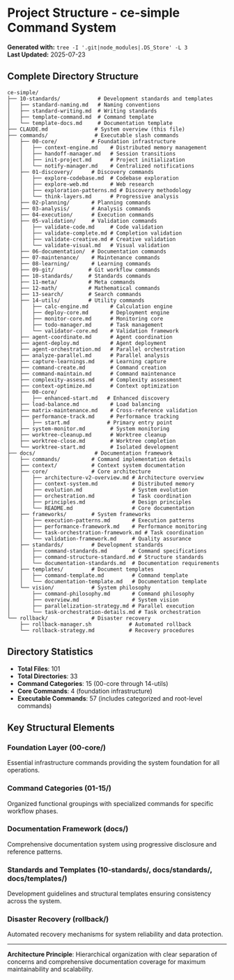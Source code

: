 # Project Structure - ce-simple Command System

**Generated with:** `tree -I '.git|node_modules|.DS_Store' -L 3`  
**Last Updated:** 2025-07-23

## Complete Directory Structure

```
ce-simple/
├── 10-standards/            # Development standards and templates
│   ├── standard-naming.md   # Naming conventions
│   ├── standard-writing.md  # Writing standards
│   ├── template-command.md  # Command template
│   └── template-docs.md     # Documentation template
├── CLAUDE.md               # System overview (this file)
├── commands/               # Executable slash commands
│   ├── 00-core/           # Foundation infrastructure
│   │   ├── context-engine.md    # Distributed memory management
│   │   ├── handoff-manager.md   # Session transitions
│   │   ├── init-project.md      # Project initialization
│   │   └── notify-manager.md    # Centralized notifications
│   ├── 01-discovery/      # Discovery commands
│   │   ├── explore-codebase.md  # Codebase exploration
│   │   ├── explore-web.md       # Web research
│   │   ├── exploration-patterns.md # Discovery methodology
│   │   └── think-layers.md      # Progressive analysis
│   ├── 02-planning/       # Planning commands
│   ├── 03-analysis/       # Analysis commands
│   ├── 04-execution/      # Execution commands
│   ├── 05-validation/     # Validation commands
│   │   ├── validate-code.md     # Code validation
│   │   ├── validate-complete.md # Completion validation
│   │   ├── validate-creative.md # Creative validation
│   │   └── validate-visual.md   # Visual validation
│   ├── 06-documentation/  # Documentation commands
│   ├── 07-maintenance/    # Maintenance commands
│   ├── 08-learning/       # Learning commands
│   ├── 09-git/           # Git workflow commands
│   ├── 10-standards/     # Standards commands
│   ├── 11-meta/          # Meta commands
│   ├── 12-math/          # Mathematical commands
│   ├── 13-search/        # Search commands
│   ├── 14-utils/         # Utility commands
│   │   ├── calc-engine.md       # Calculation engine
│   │   ├── deploy-core.md       # Deployment engine
│   │   ├── monitor-core.md      # Monitoring core
│   │   ├── todo-manager.md      # Task management
│   │   └── validator-core.md    # Validation framework
│   ├── agent-coordinate.md      # Agent coordination
│   ├── agent-deploy.md          # Agent deployment
│   ├── agent-orchestration.md   # Parallel orchestration
│   ├── analyze-parallel.md      # Parallel analysis
│   ├── capture-learnings.md     # Learning capture
│   ├── command-create.md        # Command creation
│   ├── command-maintain.md      # Command maintenance
│   ├── complexity-assess.md     # Complexity assessment
│   ├── context-optimize.md      # Context optimization
│   ├── 00-core/
│   │   ├── enhanced-start.md   # Enhanced discovery
│   ├── load-balance.md          # Load balancing
│   ├── matrix-maintenance.md    # Cross-reference validation
│   ├── performance-track.md     # Performance tracking
│   │   ├── start.md            # Primary entry point
│   ├── system-monitor.md        # System monitoring
│   ├── worktree-cleanup.md      # Worktree cleanup
│   ├── worktree-close.md        # Worktree completion
│   └── worktree-start.md        # Isolated development
├── docs/                   # Documentation framework
│   ├── commands/          # Command implementation details
│   ├── context/           # Context system documentation
│   ├── core/              # Core architecture
│   │   ├── architecture-v2-overview.md # Architecture overview
│   │   ├── context-system.md           # Distributed memory
│   │   ├── evolution.md                # System evolution
│   │   ├── orchestration.md            # Task coordination
│   │   ├── principles.md               # Design principles
│   │   └── README.md                   # Core documentation
│   ├── frameworks/        # System frameworks
│   │   ├── execution-patterns.md       # Execution patterns
│   │   ├── performance-framework.md    # Performance monitoring
│   │   ├── task-orchestration-framework.md # Task coordination
│   │   └── validation-framework.md     # Quality assurance
│   ├── standards/         # Development standards
│   │   ├── command-standards.md        # Command specifications
│   │   ├── command-structure-standard.md # Structure standards
│   │   └── documentation-standards.md  # Documentation requirements
│   ├── templates/         # Document templates
│   │   ├── command-template.md         # Command template
│   │   └── documentation-template.md   # Documentation template
│   └── vision/            # System philosophy
│       ├── command-philosophy.md       # Command philosophy
│       ├── overview.md                 # System vision
│       ├── parallelization-strategy.md # Parallel execution
│       └── task-orchestration-details.md # Task orchestration
└── rollback/              # Disaster recovery
    ├── rollback-manager.sh            # Automated rollback
    └── rollback-strategy.md           # Recovery procedures
```

## Directory Statistics

- **Total Files**: 101
- **Total Directories**: 33
- **Command Categories**: 15 (00-core through 14-utils)
- **Core Commands**: 4 (foundation infrastructure)
- **Executable Commands**: 57 (includes categorized and root-level commands)

## Key Structural Elements

### Foundation Layer (00-core/)
Essential infrastructure commands providing the system foundation for all operations.

### Command Categories (01-15/)
Organized functional groupings with specialized commands for specific workflow phases.

### Documentation Framework (docs/)
Comprehensive documentation system using progressive disclosure and reference patterns.

### Standards and Templates (10-standards/, docs/standards/, docs/templates/)
Development guidelines and structural templates ensuring consistency across the system.

### Disaster Recovery (rollback/)
Automated recovery mechanisms for system reliability and data protection.

---

**Architecture Principle**: Hierarchical organization with clear separation of concerns and comprehensive documentation coverage for maximum maintainability and scalability.